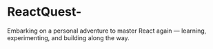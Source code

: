 # ReactQuest-
Embarking on a personal adventure to master React again — learning, experimenting, and building along the way.
